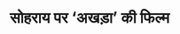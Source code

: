 ---
layout: video_post
title: >
    सोहराय पर ‘अखड़ा’ की फिल्म
author:
section: वीडियो
subsection:
src: https://www.youtube.com/embed/nv1-j73FsrE
primary: true
excerpt: रेणु के कथा-संसार में पूर्णिया के आदिवासी पर उपन्यासकार विनोद कुमार से संवाद
image: ank171-5.jpg
comments: true
share: true
priority: 5
issue: 171
tags: []
facebook: false
---
